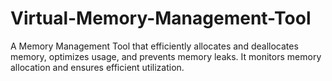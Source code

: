 # Virtual-Memory-Management-Tool
A Memory Management Tool that efficiently allocates and deallocates memory, optimizes usage, and prevents memory leaks. It monitors memory allocation and ensures efficient utilization.
